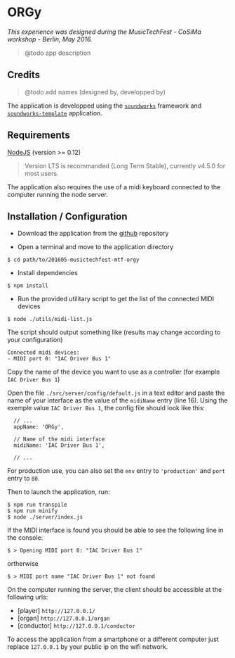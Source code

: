 # ORGy

*This experience was designed during the MusicTechFest - CoSiMa workshop - Berlin, May 2016.*

> @todo app description

## Credits

> @todo add names (designed by, developped by)

The application is developped using the [`soundworks`](https://github.com/collective-soundworks/soundworks) framework and [`soundworks-template`](https://github.com/collective-soundworks/soundworks-template) application.

## Requirements

[NodeJS](https://nodejs.org/en/) (version >= 0.12)
> Version LTS is recommanded (Long Term Stable), currently v4.5.0 for most users.

The application also requires the use of a midi keyboard connected to the computer running the node server.

## Installation / Configuration

- Download the application from the [github](https://github.com/collective-soundworks-workshops/201605-musictechfest-mtf-orgy) repository

- Open a terminal and move to the application directory

```
$ cd path/to/201605-musictechfest-mtf-orgy
```

- Install dependencies

```
$ npm install
```

- Run the provided utilitary script to get the list of the connected MIDI devices

```
$ node ./utils/midi-list.js
```

The script should output something like (results may change according to your configuration)

```
Connected midi devices:
- MIDI port 0: "IAC Driver Bus 1"
```

Copy the name of the device you want to use as a controller (for example `IAC Driver Bus 1`)

Open the file `./src/server/config/default.js` in a text editor and paste the name of your interface as the value of the `midiName` entry (line 16). Using the exemple value `IAC Driver Bus 1`, the config file should look like this:

```
  // ...
  appName: 'ORGy',

  // Name of the midi interface
  midiName: 'IAC Driver Bus 1',

  // ...
```

For production use, you can also set the `env` entry to `'production'` and `port` entry to `80`.

Then to launch the application, run:

```
$ npm run transpile
$ npm run minify
$ node ./server/index.js
```

If the MIDI interface is found you should be able to see the following line in the console: 
```
$ > Opening MIDI port 0: "IAC Driver Bus 1"
```
ortherwise
```
$ > MIDI port name "IAC Driver Bus 1" not found
```

On the computer running the server, the client should be accessible at the following urls:
- [player] `http://127.0.0.1/`
- [organ]  `http://127.0.0.1/organ`
- [conductor] `http://127.0.0.1/conductor`

To access the application from a smartphone or a different computer just replace `127.0.0.1` by your public ip on the wifi network.





